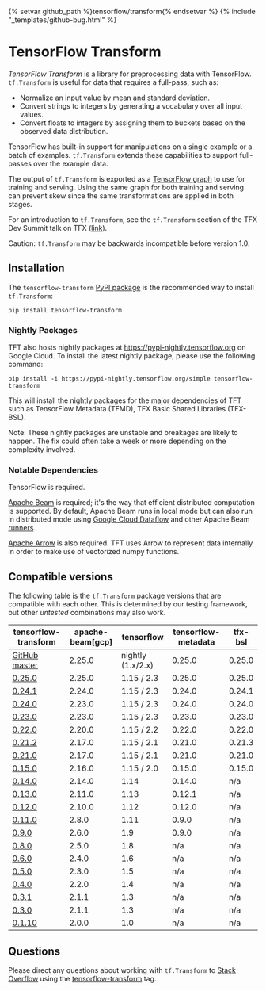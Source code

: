 {% setvar github_path %}tensorflow/transform{% endsetvar %}
{% include "_templates/github-bug.html" %}

# TensorFlow Transform

*TensorFlow Transform* is a library for preprocessing data with TensorFlow.
`tf.Transform` is useful for data that requires a full-pass, such as:

* Normalize an input value by mean and standard deviation.
* Convert strings to integers by generating a vocabulary over all input values.
* Convert floats to integers by assigning them to buckets based on the observed
  data distribution.

TensorFlow has built-in support for manipulations on a single example or a batch
of examples. `tf.Transform` extends these capabilities to support full-passes
over the example data.

The output of `tf.Transform` is exported as a
[TensorFlow graph](http://tensorflow.org/guide/graphs) to use for training and
serving. Using the same graph for both training and serving can prevent skew
since the same transformations are applied in both stages.

For an introduction to `tf.Transform`, see the `tf.Transform` section of the
TFX Dev Summit talk on TFX
([link](https://www.youtube.com/watch?v=vdG7uKQ2eKk&feature=youtu.be&t=199)).

Caution: `tf.Transform` may be backwards incompatible before version 1.0.

## Installation

The `tensorflow-transform`
[PyPI package](https://pypi.org/project/tensorflow-transform/) is the
recommended way to install `tf.Transform`:

```
pip install tensorflow-transform
```

### Nightly Packages

TFT also hosts nightly packages at https://pypi-nightly.tensorflow.org on Google
Cloud. To install the latest nightly package, please use the following command:

```
pip install -i https://pypi-nightly.tensorflow.org/simple tensorflow-transform
```

This will install the nightly packages for the major dependencies of TFT such as
TensorFlow Metadata (TFMD), TFX Basic Shared Libraries (TFX-BSL).

Note: These nightly packages are unstable and breakages are likely to happen.
The fix could often take a week or more depending on the complexity involved.

### Notable Dependencies

TensorFlow is required.

[Apache Beam](https://beam.apache.org/) is required; it's the way that efficient
distributed computation is supported. By default, Apache Beam runs in local
mode but can also run in distributed mode using
[Google Cloud Dataflow](https://cloud.google.com/dataflow/) and other Apache
Beam
[runners](https://beam.apache.org/documentation/runners/capability-matrix/).

[Apache Arrow](https://arrow.apache.org/) is also required. TFT uses Arrow to
represent data internally in order to make use of vectorized numpy functions.

## Compatible versions

The following table is the `tf.Transform` package versions that are
compatible with each other. This is determined by our testing framework, but
other *untested* combinations may also work.

tensorflow-transform                                                            | apache-beam[gcp] | tensorflow        | tensorflow-metadata | tfx-bsl
------------------------------------------------------------------------------- | ---------------- | ----------------- | ------------------- | -------
[GitHub master](https://github.com/tensorflow/transform/blob/master/RELEASE.md) | 2.25.0           | nightly (1.x/2.x) | 0.25.0              | 0.25.0
[0.25.0](https://github.com/tensorflow/transform/blob/v0.25.0/RELEASE.md)       | 2.25.0           | 1.15 / 2.3        | 0.25.0              | 0.25.0
[0.24.1](https://github.com/tensorflow/transform/blob/v0.24.1/RELEASE.md)       | 2.24.0           | 1.15 / 2.3        | 0.24.0              | 0.24.1
[0.24.0](https://github.com/tensorflow/transform/blob/v0.24.0/RELEASE.md)       | 2.23.0           | 1.15 / 2.3        | 0.24.0              | 0.24.0
[0.23.0](https://github.com/tensorflow/transform/blob/v0.23.0/RELEASE.md)       | 2.23.0           | 1.15 / 2.3        | 0.23.0              | 0.23.0
[0.22.0](https://github.com/tensorflow/transform/blob/v0.22.0/RELEASE.md)       | 2.20.0           | 1.15 / 2.2        | 0.22.0              | 0.22.0
[0.21.2](https://github.com/tensorflow/transform/blob/v0.21.2/RELEASE.md)       | 2.17.0           | 1.15 / 2.1        | 0.21.0              | 0.21.3
[0.21.0](https://github.com/tensorflow/transform/blob/v0.21.0/RELEASE.md)       | 2.17.0           | 1.15 / 2.1        | 0.21.0              | 0.21.0
[0.15.0](https://github.com/tensorflow/transform/blob/v0.15.0/RELEASE.md)       | 2.16.0           | 1.15 / 2.0        | 0.15.0              | 0.15.0
[0.14.0](https://github.com/tensorflow/transform/blob/v0.14.0/RELEASE.md)       | 2.14.0           | 1.14              | 0.14.0              | n/a
[0.13.0](https://github.com/tensorflow/transform/blob/v0.13.0/RELEASE.md)       | 2.11.0           | 1.13              | 0.12.1              | n/a
[0.12.0](https://github.com/tensorflow/transform/blob/v0.12.0/RELEASE.md)       | 2.10.0           | 1.12              | 0.12.0              | n/a
[0.11.0](https://github.com/tensorflow/transform/blob/v0.11.0/RELEASE.md)       | 2.8.0            | 1.11              | 0.9.0               | n/a
[0.9.0](https://github.com/tensorflow/transform/blob/v0.9.0/RELEASE.md)         | 2.6.0            | 1.9               | 0.9.0               | n/a
[0.8.0](https://github.com/tensorflow/transform/blob/v0.8.0/RELEASE.md)         | 2.5.0            | 1.8               | n/a                 | n/a
[0.6.0](https://github.com/tensorflow/transform/blob/v0.6.0/RELEASE.md)         | 2.4.0            | 1.6               | n/a                 | n/a
[0.5.0](https://github.com/tensorflow/transform/blob/v0.5.0/RELEASE.md)         | 2.3.0            | 1.5               | n/a                 | n/a
[0.4.0](https://github.com/tensorflow/transform/blob/v0.4.0/RELEASE.md)         | 2.2.0            | 1.4               | n/a                 | n/a
[0.3.1](https://github.com/tensorflow/transform/blob/v0.3.1/RELEASE.md)         | 2.1.1            | 1.3               | n/a                 | n/a
[0.3.0](https://github.com/tensorflow/transform/blob/v0.3.0/RELEASE.md)         | 2.1.1            | 1.3               | n/a                 | n/a
[0.1.10](https://github.com/tensorflow/transform/blob/v0.1.10/RELEASE.md)       | 2.0.0            | 1.0               | n/a                 | n/a

## Questions

Please direct any questions about working with `tf.Transform` to
[Stack Overflow](https://stackoverflow.com) using the
[tensorflow-transform](https://stackoverflow.com/questions/tagged/tensorflow-transform)
tag.
